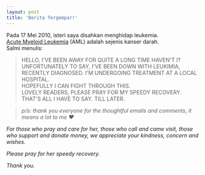 ```yaml
---
layout: post
title: 'Berita Tergempar!'
---
```


Pada 17 Mei 2010, isteri saya disahkan menghidap leukemia.  
[Acute Myeloid Leukemia](http://en.wikipedia.org/wiki/Acute_myeloid_leukemia) (AML) adalah sejenis kanser darah.  
Salmi menulis:

> HELLO, I'VE BEEN AWAY FOR QUITE A LONG TIME HAVEN'T I?  
> UNFORTUNATELY TO SAY, I'VE BEEN DOWN WITH LEUKIMIA, RECENTLY DIAGNOSED. I'M UNDERGOING TREATMENT AT A LOCAL HOSPITAL.  
> HOPEFULLY I CAN FIGHT THROUGH THIS.  
> LOVELY READERS, PLEASE PRAY FOR MY SPEEDY RECOVERY. THAT'S ALL I HAVE TO SAY. TILL LATER.  

> *p/s: thank you everyone for the thoughtful emails and comments, it means a lot to me ♥*  

*For those who pray and care for her, those who call and came visit, those who support and donate money, we appreciate your kindness, concern and wishes.*

*Please pray for her speedy recovery.*

*Thank you.*
